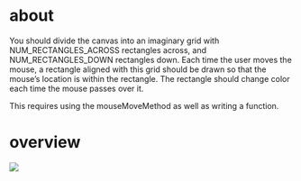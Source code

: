 # about
You should divide the canvas into an imaginary grid with NUM_RECTANGLES_ACROSS rectangles across, and NUM_RECTANGLES_DOWN rectangles down. Each time the user moves the mouse, a rectangle aligned with this grid should be drawn so that the mouse’s location is within the rectangle. The rectangle should change color each time the mouse passes over it.

This requires using the mouseMoveMethod as well as writing a function.

# overview
<img src="https://media.giphy.com/media/v1.Y2lkPTc5MGI3NjExMjljM2Q1MmZkM2IyZjNhYmVmZjIxNjJjYzc2MzhlYzExZWQ1YjZlYiZjdD1n/dIlz4T180wa9nLkftF/giphy.gif" />